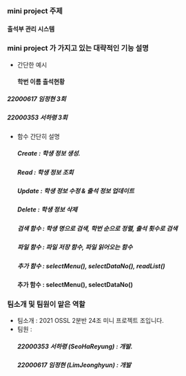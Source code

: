 ### mini project 주제

#### 출석부 관리 시스템

### mini project 가 가지고 있는 대략적인 기능 설명


+ 간단한 예시

  #### 학번        이름   출석현황  
 ##### 22000617  임정현   3회  
 ##### 22000353  서하령   3회



+ 함수 간단히 설명     
  ##### Create : 학생 정보 생성. 

  ##### Read : 학생 정보 조회  

  ##### Update : 학생 정보 수정 & 출석 정보 업데이트  

  ##### Delete : 학생 정보 삭제  

  ##### 검색 함수 : 학생 명으로 검색, 학번 순으로 정렬, 출석 횟수로 검색  

  ##### 파일 함수 : 파일 저장 함수, 파일 읽어오는 함수  

  ##### 추가 함수 : selectMenu(), selectDataNo(), readList()

  #### 추가 함수 : selectMenu(), selectDataNo()

 

### 팀소개 및 팀원이 맡은 역할

+ 팀소개 : 2021 OSSL 2분반 24조 미니 프로젝트 조입니다.
+ 팀원 :   
    ##### 22000353 서하령 (SeoHaReyung) : 개발. 
    ##### 22000617 임정현 (LimJeonghyun) : 개발
